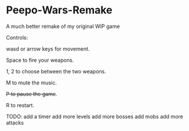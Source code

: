 # Peepo-Wars-Remake
A much better remake of my original WIP game

Controls:

wasd or arrow keys for movement.

Space to fire your weapons.

1, 2 to choose between the two weapons.

M to mute the music.

~~P to pause the game~~.

R to restart.

TODO:
add a timer
add more levels
add more bosses
add mobs
add more attacks
